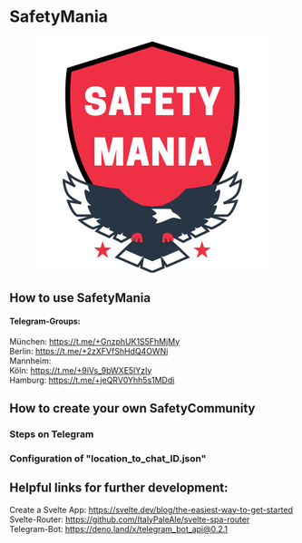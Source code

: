 # SafetyMania
<p align="center">
  <img src="/SAFETYMANIA.png" alt="SafetyMania - Logo"/>
</p>

## How to use SafetyMania

#### Telegram-Groups:

München: https://t.me/+GnzphUK1S5FhMjMy <br>
Berlin: https://t.me/+2zXFVfShHdQ4OWNi <br>
Mannheim: <br>
Köln: https://t.me/+9iVs_9bWXE5lYzIy <br>
Hamburg: https://t.me/+jeQRV0Yhh5s1MDdi <br>

## How to create your own SafetyCommunity

### Steps on Telegram

### Configuration of "location_to_chat_ID.json"


## Helpful links for further development:
Create a Svelte App: https://svelte.dev/blog/the-easiest-way-to-get-started <br>
Svelte-Router: https://github.com/ItalyPaleAle/svelte-spa-router <br>
Telegram-Bot: https://deno.land/x/telegram_bot_api@0.2.1 <br>

